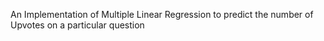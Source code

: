 An Implementation of Multiple Linear Regression to predict the number of Upvotes on a particular question
